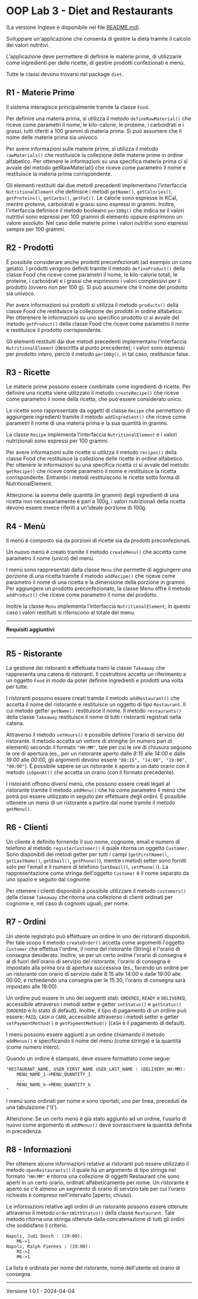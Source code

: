 # OOP Lab 3 - Diet and Restaurants

(La versione Inglese è disponibile nel file [README.md](README.md)).


Sviluppare un'applicazione che consenta di gestire la dieta tramite il calcolo dei valori nutritivi.

L'applicazione deve permettere di definire le materie prime, di utilizzarle come ingredienti per delle ricette, di gestire prodotti confezionati e menù.

Tutte le classi devono trovarsi nel package `diet`.


## R1 - Materie Prime

Il sistema interagisce principalmente tramite la classe `Food`.

Per definire una materia prima, si utilizza il metodo `defineRawMaterial()` che riceve come parametri il nome, le kilo-calorie, le proteine, i carboidrati e i grassi, tutti riferiti a 100 grammi di materia prima. Si può assumere che il nome delle materie prima sia univoco.

Per avere informazioni sulle materie prime, si utilizza il metodo `rawMaterials()` che restituisce la collezione delle materie prime in ordine alfabetico. Per ottenere le informazioni su una specifica materia prima ci si avvale del metodo getRawMaterial() che riceve come parametro il nome e restituisce la materia prima corrispondente.

Gli elementi restituiti dai due metodi precedenti implementano l'interfaccia `NutritionalElement` che definisce i metodi `getName()`, `getCalories()`, `getProteins()`, `getCarbs()`, `getFat()`. Le calorie sono espresse in KCal, mentre proteine, carboidrati e grassi sono espressi in grammi. 
Inoltre, l'interfaccia definisce il metodo booleano `per100g()` che indica se il valori nutritivi sono espressi per 100 grammi di elemento oppure esprimono un valore assoluto.
Nel caso delle materie prime i valori nutritivi sono espressi sempre per 100 grammi.


## R2 - Prodotti

È possibile considerare anche prodotti preconfezionati (ad esempio un cono gelato). I prodotti vengono definiti tramite il metodo `defineProduct()` della classe Food che riceve come parametri il nome, le kilo-calorie totali, le proteine, i carboidrati e i grassi che esprimono i valori complessivi per il prodotto (ovvero non per 100 g). Si può assumere che il nome del prodotto sia univoco.

Per avere informazioni sui prodotti si utilizza il metodo `products()` della classe Food che restituisce la collezione dei prodotti in ordine alfabetico. Per otterenere le informazioni su uno specifico prodotto ci si avvale del metodo `getProduct()` della classe Food che riceve come parametro il nome e restituisce il prodotto corrispondente.

Gli elementi restituiti dai due metodi precedenti implementano l'interfaccia `NutritionalElement` (descritta al punto precedente); i valori sono espressi per prodotto intero, perciò il metodo `per100g()`, in tal caso, restituisce false.


## R3 - Ricette

Le materie prime possono essere combinate come ingredienti di ricette. Per definire una ricetta viene utilizzato il metodo `createRecipe()` che riceve come parametro il nome della ricetta, che può essere considerato unico.

Le ricette sono rappresentate da oggetti di classe `Recipe` che permettono di aggiungere ingredienti tramite il metodo `addIngredient()` che riceve come parametri il nome di una materia prima e la sua quantità in grammi.

La classe `Recipe` implementa l'interfaccia `NutritionalElement` e i valori nutrizionali sono espressi per 100 grammi.

Per avere informazioni sulle ricette si utilizza il metodo `recipes()` della classe Food che restituisce la collezione delle ricette in ordine alfabetico. Per ottenere le informazioni su una specifica ricetta ci si avvale del metodo `getRecipe()` che riceve come parametro il nome e restituisce la ricetta corrispondente. Entrambi i metodi restituiscono le ricette sotto forma di NutritionalElement.

Attenzione: la somma delle quantità (in grammi) degli ingredienti di una ricetta non necessariamente è pari a 100g, i valori nutrizionali della ricetta devono essere invece riferiti a un'ideale porzione di 100g.


## R4 - Menù

Il menù è composto sia da porzioni di ricette sia da prodotti preconfezionati.

Un nuovo menù è creato tramite il metodo `createMenu()` che accetta come parametro il nome (unico) del menù.

I menù sono rappresentati dalla classe `Menu` che permette di aggiungere una porzione di una ricetta tramite il metodo `addRecipe()` che riceve come parametro il nome di una ricetta e la dimensione della porzione in grammi. Per aggiungere un prodotto preconfezionato, la classe Menu offre il metodo `addProduct()` che riceve come parametro il nome del prodotto.

Inoltre la classe `Menu` implementa l'interfaccia `NutritionalElement`; in questo caso i valori restituiti si riferiscono al totale del menu.


----

**Requisiti aggiuntivi**

----

## R5 - Ristorante

La gestione dei ristoranti è effettuata trami la classe `Takeaway` che rappresenta una catena di ristoranti.
Il costruttore accetta un riferimento a un oggetto `Food` in modo da poter definire ingredienti e prodotti una volta per tutte.

I ristoranti possono essere creati tramite il metodo `addRestaurant()` che accetta il nome del ristorante e restituisce un oggetto di tipo `Restaurant`. Il cui metodo getter `getName()` restituisce il nome. Il metodo `restaurants()` della classe `Takeaway` restituisce il nome di tutti i ristoranti registrati nella catena.

Attraverso il metodo `setHours()` è possibile definire l'orario di servizio del ristorante. Il metodo accetta un vettore di stringhe (in numero pari di elementi) secondo il formato `"HH:MM"`, tale per cui le ore di chiusura seguono le ore di apertura (es., per un ristorante aperto dalle *8:15* alle *14:00* e dalle *19:00* alle *00:00*, gli argomenti devono essere `"08:15", "14:00", "19:00", "00:00"`).
È possibile sapere se un ristorante è aperto a un dato orario con il metodo `isOpenAt()` che accetta un orario (con il formato precedente).

I ristoranti offrono diversi menù, che possono essere creati legati al ristorante tramite il metodo `addMenu()` che ha come parametro il menù che potrà poi essere utilizzato in seguito per effettuare degli ordini. È possibile ottenere un menù di un ristorante a partire dal nome tramite il metodo `getMenu()`.


## R6 - Clienti

Un cliente è definito fornendo il suo nome, cognome, email e numero di telefono al metodo `registerCustomer()` il quale ritorna un oggetto `Customer`. Sono disponibili dei metodi getter per tutti i campi (`getFirstName()`, `getLastName()`, `getEmail()`, `getPhone()`), mentre i metodi setter sono forniti solo per l'email e il numero di telefono (`setEmail()`, `setPhone()`). La rappresentazione come stringa dell'oggetto `Customer` è il nome separato da uno spazio e seguito dal cognome.

Per ottenere i clienti disponibili è possibile utilizzare il metodo `customers()` della classe `Takeaway` che ritorna una collezione di clienti ordinati per cognome e, nel caso di cognomi uguali, per nome.


## R7 - Ordini

Un utente registrato può effettuare un ordine in uno dei ristoranti disponibili. Per tale scopo il metodo `createOrder()` accetta come argomenti l'oggetto `Customer` che effettua l'ordine, il nome del ristorante (String) e l'orario di consegna desiderato. Inoltre, se per un certo ordine l'orario di consegna è al di fuori dell'orario di servizio del ristorante, l'orario di consegna è impostato alla prima ora di apertura successiva (es., facendo un ordine per un ristorante con orario di servizio dalle 8:15 alle 14:00 e dalle 19:00 alle 00:00, e richiedendo una consegna per le 15:30, l'orario di consegna sarà impostato alle 19:00).

Un ordine può essere in uno dei seguenti stati: `ORDERED`, `READY` e `DELIVERED`, accessibile attraverso i metodi setter e getter `setStatus()` e `getStatus()` (`ORDERED` è lo stato di default). Inoltre, il tipo di pagamento di un ordine può essere: `PAID`, `CASH` o `CARD`, accessibile attraverso i metodi setter e getter `setPaymentMethod()` e `getPaymentMethod()` (`CASH` è il pagamento di default).

I menù possono essere aggiunti a un ordine chiamando il metodo `addMenus()` e specificando il nome del menù (come stringa) e la quantità (come numero intero).

Quando un ordine è stampato, deve essere formattato come segue:

```
"RESTAURANT_NAME, USER_FIRST_NAME USER_LAST_NAME : (DELIVERY_HH:MM):
	MENU_NAME_1->MENU_QUANTITY_1
	...
	MENU_NAME_k->MENU_QUANTITY_k
"
```

I menù sono ordinati per nome e sono riportati, uno per linea, preceduti da una tabulazione ('\t').

Attenzione: Se un certo menù è già stato aggiunto ad un ordine, l'usarlo di nuovo come argomento di `addMenus()` deve sovrascrivere la quantità definita in precedenza.


## R8 - Informazioni

Per ottenere alcune informazioni relative ai ristoranti può essere utilizzato il metodo `openRestaurants()` il quale ha un argomento di tipo stringa nel formato `"HH:MM"` e ritorna una collezione di oggetti Restaurant che sono aperti in un certo orario, ordinati alfabeticamente per nome. Un ristorante è aperto se c'è almeno un segmento di orario di servizio tale per cui l'orario richiesto è compreso nell'intervallo [aperto, chiuso).

Le informazioni relative agli ordini di un ristorante possono essere ottenute attraverso il metodo `ordersWithStatus()` della classe `Restaurant`. Tale metodo ritorna una stringa ottenuta dalla concatenazione di tutti gli ordini che soddisfano il criterio.

```
Napoli, Judi Dench : (19:00):
	M6->1
Napoli, Ralph Fiennes : (19:00):
	M1->2
	M6->1
```

La lista è ordinata per nome del ristorante, nome dell'utente ed orario di consegna.

---

Versione 1.0.1 - 2024-04-04
